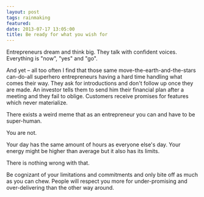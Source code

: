 ```yaml
---
layout: post
tags: rainmaking
featured:
date: 2013-07-17 13:05:00
title: Be ready for what you wish for
---
```

Entrepreneurs dream and think big. They talk with confident voices. Everything is "now", "yes" and "go".

And yet – all too often I find that those same move-the-earth-and-the-stars can-do-all superhero entrepreneurs having a hard time handling what comes their way. They ask for introductions and don't follow up once they are made. An investor tells them to send him their financial plan after a meeting and they fail to oblige. Customers receive promises for features which never materialize.

There exists a weird meme that as an entrepreneur you can and have to be super-human.

You are not.

Your day has the same amount of hours as everyone else's day. Your energy might be higher than average but it also has its limits.

There is nothing wrong with that.

Be cognizant of your limitations and commitments and only bite off as much as you can chew. People will respect you more for under-promising and over-delivering than the other way around.
